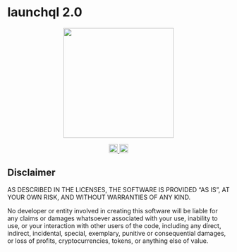 # launchql 2.0

<p align="center" width="100%">
  <img height="250" src="https://github.com/user-attachments/assets/d0456af5-b6e9-422e-a45d-2574d5be490f" />
</p>

<p align="center" width="100%">
  <a href="https://github.com/launchql/launchql-2.0/actions/workflows/run-tests.yaml">
    <img height="20" src="https://github.com/launchql/launchql-2.0/actions/workflows/run-tests.yaml/badge.svg" />
  </a>
   <a href="https://github.com/launchql/launchql-2.0/blob/main/LICENSE-MIT"><img height="20" src="https://img.shields.io/badge/license-MIT-blue.svg"/></a>
</p>

## Disclaimer

AS DESCRIBED IN THE LICENSES, THE SOFTWARE IS PROVIDED “AS IS”, AT YOUR OWN RISK, AND WITHOUT WARRANTIES OF ANY KIND.

No developer or entity involved in creating this software will be liable for any claims or damages whatsoever associated with your use, inability to use, or your interaction with other users of the code, including any direct, indirect, incidental, special, exemplary, punitive or consequential damages, or loss of profits, cryptocurrencies, tokens, or anything else of value.
